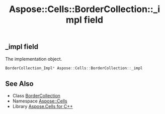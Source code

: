 ﻿---
title: Aspose::Cells::BorderCollection::_impl field
linktitle: _impl
second_title: Aspose.Cells for C++ API Reference
description: 'Aspose::Cells::BorderCollection::_impl field. The implementation object in C++.'
type: docs
weight: 1300
url: /cpp/aspose.cells/bordercollection/_impl/
---
## _impl field


The implementation object.

```cpp
BorderCollection_Impl* Aspose::Cells::BorderCollection::_impl
```

## See Also

* Class [BorderCollection](../)
* Namespace [Aspose::Cells](../../)
* Library [Aspose.Cells for C++](../../../)
